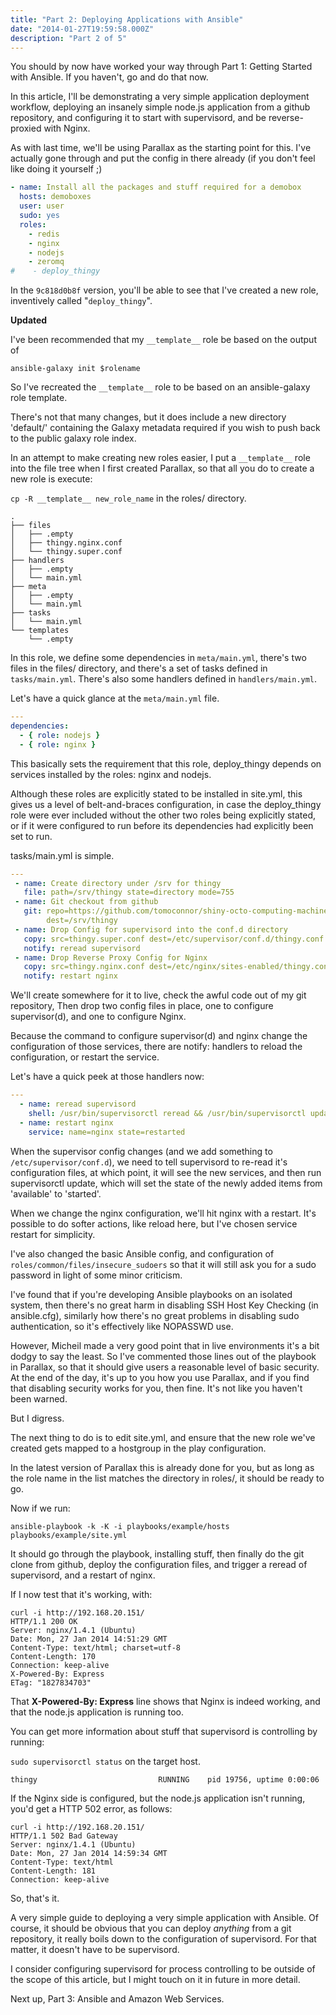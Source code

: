 ```yaml
---
title: "Part 2: Deploying Applications with Ansible"
date: "2014-01-27T19:59:58.000Z"
description: "Part 2 of 5"
---
```

You should by now have worked your way through Part 1: Getting Started with Ansible.  If you haven't, go and do that now. 

In this article, I'll be demonstrating a very simple application deployment workflow, deploying an insanely simple node.js application from a github repository, and configuring it to start with supervisord, and be reverse-proxied with Nginx.

As with last time, we'll be using Parallax as the starting point for this.  I've actually gone through and put the config in there already (if you don't feel like doing it yourself ;)

 
```yml
- name: Install all the packages and stuff required for a demobox
  hosts: demoboxes
  user: user
  sudo: yes
  roles:
    - redis
    - nginx
    - nodejs
    - zeromq
#    - deploy_thingy
```

In the `9c818d0b8f` version, you'll be able to see that I've created a new role, inventively called "`deploy_thingy`".  

**Updated**

I've been recommended that my `__template__` role be based on the output of 

`ansible-galaxy init $rolename`

So I've recreated the `__template__` role to be based on an ansible-galaxy role template.

There's not that many changes, but it does include a new directory 'default/' containing the Galaxy metadata required if you wish to push back to the public galaxy role index.

 

In an attempt to make creating new roles easier, I put a `__template__` role into the file tree when I first created Parallax, so that all you do to create a new role is execute:

`cp -R __template__ new_role_name`
in the roles/ directory.
```
.
├── files
│   ├── .empty
│   ├── thingy.nginx.conf
│   └── thingy.super.conf
├── handlers
│   ├── .empty
│   └── main.yml
├── meta
│   ├── .empty
│   └── main.yml
├── tasks
│   └── main.yml
└── templates
    └── .empty
```

In this role, we define some dependencies in `meta/main.yml`, there's two files in the files/ directory, and there's a set of tasks defined in `tasks/main.yml`.  There's also some handlers defined in `handlers/main.yml`.

 

Let's have a quick glance at the `meta/main.yml` file. 
```yml
---
dependencies:
  - { role: nodejs }
  - { role: nginx }
```

This basically sets the requirement that this role, deploy_thingy depends on services installed by the roles: nginx and nodejs.

Although these roles are explicitly stated to be installed in site.yml, this gives us a level of belt-and-braces configuration, in case the deploy_thingy role were ever included without the other two roles being explicitly stated, or if it were configured to run before its dependencies had explicitly been set to run.

tasks/main.yml is simple. 
```yml
---
 - name: Create directory under /srv for thingy
   file: path=/srv/thingy state=directory mode=755
 - name: Git checkout from github
   git: repo=https://github.com/tomoconnor/shiny-octo-computing-machine.git
        dest=/srv/thingy
 - name: Drop Config for supervisord into the conf.d directory
   copy: src=thingy.super.conf dest=/etc/supervisor/conf.d/thingy.conf
   notify: reread supervisord
 - name: Drop Reverse Proxy Config for Nginx
   copy: src=thingy.nginx.conf dest=/etc/nginx/sites-enabled/thingy.conf
   notify: restart nginx
```

We'll create somewhere for it to live, check the awful code out of my git repository, Then drop two config files in place, one to configure supervisor(d), and one to configure Nginx.

Because the command to configure supervisor(d) and nginx change the configuration of those services, there are notify: handlers to reload the configuration, or restart the service.

 

Let's have a quick peek at those handlers now:
```yml
---
  - name: reread supervisord
    shell: /usr/bin/supervisorctl reread && /usr/bin/supervisorctl update
  - name: restart nginx
    service: name=nginx state=restarted
```

When the supervisor config changes (and we add something to `/etc/supervisor/conf.d`), we need to tell supervisord to re-read it's configuration files, at which point, it will see the new services, and then run supervisorctl update, which will set the state of the newly added items from 'available' to 'started'.

When we change the nginx configuration, we'll hit nginx with a restart.  It's possible to do softer actions, like reload here, but I've chosen service restart for simplicity.

 

I've also changed the basic Ansible config, and configuration of `roles/common/files/insecure_sudoers` so that it will still ask you for a sudo password in light of some minor criticism.

I've found that if you're developing Ansible playbooks on an isolated system, then there's no great harm in disabling SSH Host Key Checking (in ansible.cfg), similarly how there's no great problems in disabling sudo authentication, so it's effectively like NOPASSWD use.  

However, Micheil made a very good point that in live environments it's a bit dodgy to say the least.  So I've commented those lines out of the playbook in Parallax, so that it should give users a reasonable level of basic security.  At the end of the day, it's up to you how you use Parallax, and if you find that disabling security works for you, then fine.  It's not like you haven't been warned. 

But I digress.

The next thing to do is to edit site.yml, and ensure that the new role we've created gets mapped to a hostgroup in the play configuration.

In the latest version of Parallax this is already done for you, but as long as the role name in the list matches the directory in roles/, it should be ready to go.

Now if we run:

`ansible-playbook -k -K -i playbooks/example/hosts playbooks/example/site.yml`
 

It should go through the playbook, installing stuff, then finally do the git clone from github, deploy the configuration files, and trigger a reread of supervisord, and a restart of nginx.

If I now test that it's working, with: 
```
curl -i http://192.168.20.151/
HTTP/1.1 200 OK
Server: nginx/1.4.1 (Ubuntu)
Date: Mon, 27 Jan 2014 14:51:29 GMT
Content-Type: text/html; charset=utf-8
Content-Length: 170
Connection: keep-alive
X-Powered-By: Express
ETag: "1827834703"
```

That **X-Powered-By: Express** line shows that Nginx is indeed working, and that the node.js application is running too. 

You can get more information about stuff that supervisord is controlling by running: 

`sudo supervisorctl status`
on the target host.

```$ sudo supervisorctl status
thingy                           RUNNING    pid 19756, uptime 0:00:06
```

If the Nginx side is configured, but the node.js application isn't running, you'd get a HTTP 502 error, as follows: 
```
curl -i http://192.168.20.151/
HTTP/1.1 502 Bad Gateway
Server: nginx/1.4.1 (Ubuntu)
Date: Mon, 27 Jan 2014 14:59:34 GMT
Content-Type: text/html
Content-Length: 181
Connection: keep-alive
```

So, that's it.  

A very simple guide to deploying a very simple application with Ansible.  Of course, it should be obvious that you can deploy *anything* from a git repository, it really boils down to the configuration of supervisord.  For that matter, it doesn't have to be supervisord.

I consider configuring supervisord for process controlling to be outside of the scope of this article, but I might touch on it in future in more detail. 

Next up, Part 3: Ansible and Amazon Web Services.
